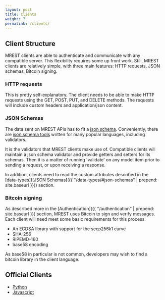 ```yaml
---
layout: post
title: Clients
weight: 7
permalink: /clients/
---
```


## Client Structure
MREST clients are able to authenticate and communicate with any compatible server. This flexibility requires some up front work. Still, MREST clients are relatively simple, with three main features: HTTP requests, JSON schemas, Bitcoin signing.

### HTTP requests
This is pretty self-explanatory. The client needs to be able to make HTTP requests using the GET, POST, PUT, and DELETE methods. The requests will include custom headers and application/json content.

### JSON Schemas
The data sent on MREST APIs has to fit a [json schema](http://json-schema.org/). Conveniently, there are [json schema tools](http://json-schema.org/implementations.html) written for many popular languages, including validators.

It is the validators that MREST clients make use of. Compatible clients will maintain a json schema validator and provide getters and setters for its schemas. Then it is a matter of running 'validate' on any model item prior to sending a request, or upon receiving a response.

In addition, clients need to read the custom attributes described in the [data-types]([JSON Schemas]({{ "/data-types/#json-schemas" | prepend: site.baseurl }})) section.

### Bitcoin signing
As described more in the [Authentication]({{ "/authentication" | prepend: site.baseurl }}) section, MREST uses Bitcoin to sign and verify messages. Each client will need meet some basic requirements for this process.

+ An ECDSA library with support for the secp256k1 curve
+ SHA-256
+ RIPEMD-160
+ base58 encoding

As base58 in particular is not common, developers may wish to find a bitcoin library in the client language.

## Official Clients
+ [Python](https://bitbucket.org/deginner/mrest-client-python)
+ [Javascript](https://bitbucket.org/deginner/mrest-client-nodejs)
